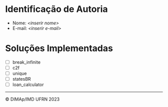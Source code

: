 # Identificação de Autoria

- Nome: *\<inserir nome>*
- E-mail: *\<inserir e-mail>*

# Soluções Implementadas

- [ ] break_infinite
- [ ] c2f
- [ ] unique
- [ ] statesBR
- [ ] loan_calculator

--------
&copy; DIMAp/IMD UFRN 2023
